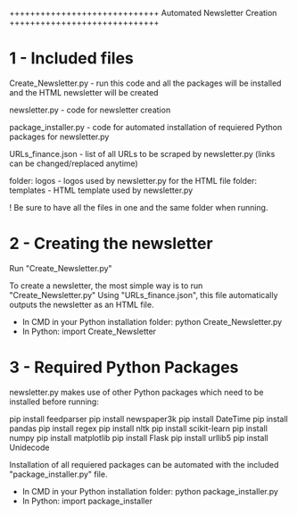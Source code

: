 +++++++++++++++++++++++++++++
Automated Newsletter Creation 
+++++++++++++++++++++++++++++

1 - Included files
===========================

Create_Newsletter.py	  - run this code and all the packages will be installed and the HTML newsletter will be created

newsletter.py 		      - code for newsletter creation

package_installer.py	  - code for automated installation of requiered Python packages for newsletter.py

URLs_finance.json	- list of all URLs to be scraped by newsletter.py (links can be changed/replaced anytime)

folder: logos		- logos used by newsletter.py for the HTML file
folder: templates	- HTML template used by newsletter.py

! Be sure to have all the files in one and the same folder when running.


2 - Creating the newsletter
===========================

Run "Create_Newsletter.py"

To create a newsletter, the most simple way is to run "Create_Newsletter.py"
Using "URLs_finance.json", this file automatically outputs the newsletter as an HTML file.

- In CMD in your Python installation folder: python Create_Newsletter.py
- In Python: import Create_Newsletter


3 - Required Python Packages
===========================

newsletter.py makes use of other Python packages which need to be installed before running:

pip install feedparser
pip install newspaper3k 
pip install DateTime 
pip install pandas 
pip install regex 
pip install nltk 
pip install scikit-learn 
pip install numpy 
pip install matplotlib 
pip install Flask 
pip install urllib5 
pip install Unidecode 

Installation of all requiered packages can be automated with the included "package_installer.py" file.

- In CMD in your Python installation folder: python package_installer.py
- In Python: import package_installer

